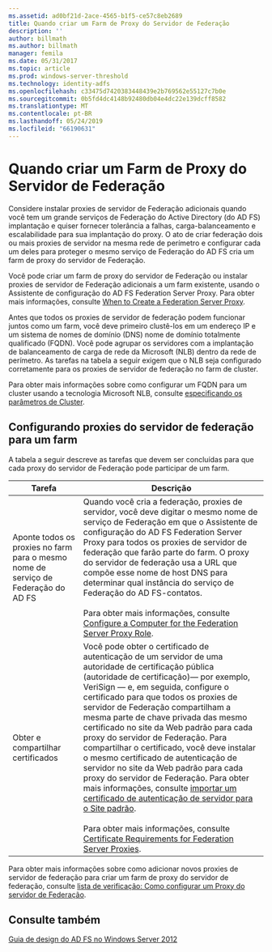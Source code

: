 ```yaml
---
ms.assetid: ad0bf21d-2ace-4565-b1f5-ce57c8eb2689
title: Quando criar um Farm de Proxy do Servidor de Federação
description: ''
author: billmath
ms.author: billmath
manager: femila
ms.date: 05/31/2017
ms.topic: article
ms.prod: windows-server-threshold
ms.technology: identity-adfs
ms.openlocfilehash: c33475d7420383448439e2b769562e55127c7b0e
ms.sourcegitcommit: 0b5fd4dc4148b92480db04e4dc22e139dcff8582
ms.translationtype: MT
ms.contentlocale: pt-BR
ms.lasthandoff: 05/24/2019
ms.locfileid: "66190631"
---
```

# <a name="when-to-create-a-federation-server-proxy-farm"></a>Quando criar um Farm de Proxy do Servidor de Federação

Considere instalar proxies de servidor de Federação adicionais quando você tem um grande serviços de Federação do Active Directory \(do AD FS\) implantação e quiser fornecer tolerância a falhas, carga\-balanceamento e escalabilidade para sua implantação do proxy. O ato de criar federação dois ou mais proxies de servidor na mesma rede de perímetro e configurar cada um deles para proteger o mesmo serviço de Federação do AD FS cria um farm de proxy do servidor de Federação.  
  
Você pode criar um farm de proxy do servidor de Federação ou instalar proxies de servidor de Federação adicionais a um farm existente, usando o Assistente de configuração do AD FS Federation Server Proxy. Para obter mais informações, consulte [When to Create a Federation Server Proxy](When-to-Create-a-Federation-Server-Proxy.md).  
  
Antes que todos os proxies de servidor de federação podem funcionar juntos como um farm, você deve primeiro clustê-los em um endereço IP e um sistema de nomes de domínio \(DNS\) nome de domínio totalmente qualificado \(FQDN\). Você pode agrupar os servidores com a implantação de balanceamento de carga de rede da Microsoft \(NLB\) dentro da rede de perímetro. As tarefas na tabela a seguir exigem que o NLB seja configurado corretamente para os proxies de servidor de federação no farm de cluster.  
  
Para obter mais informações sobre como configurar um FQDN para um cluster usando a tecnologia Microsoft NLB, consulte [especificando os parâmetros de Cluster](https://go.microsoft.com/fwlink/?linkid=74651).  
  
## <a name="configuring-federation-server-proxies-for-a-farm"></a>Configurando proxies do servidor de federação para um farm  
A tabela a seguir descreve as tarefas que devem ser concluídas para que cada proxy do servidor de Federação pode participar de um farm.  
  
|Tarefa|Descrição|  
|--------|---------------|  
|Aponte todos os proxies no farm para o mesmo nome de serviço de Federação do AD FS|Quando você cria a federação, proxies de servidor, você deve digitar o mesmo nome de serviço de Federação em que o Assistente de configuração do AD FS Federation Server Proxy para todos os proxies de servidor de federação que farão parte do farm. O proxy do servidor de federação usa a URL que compõe esse nome de host DNS para determinar qual instância do serviço de Federação do AD FS-contatos.<br /><br />Para obter mais informações, consulte [Configure a Computer for the Federation Server Proxy Role](../../ad-fs/deployment/Configure-a-Computer-for-the-Federation-Server-Proxy-Role.md).|  
|Obter e compartilhar certificados|Você pode obter o certificado de autenticação de um servidor de uma autoridade de certificação pública \(autoridade de certificação\)— por exemplo, VeriSign — e, em seguida, configure o certificado para que todos os proxies de servidor de Federação compartilham a mesma parte de chave privada das mesmo certificado no site da Web padrão para cada proxy do servidor de Federação. Para compartilhar o certificado, você deve instalar o mesmo certificado de autenticação de servidor no site da Web padrão para cada proxy do servidor de Federação. Para obter mais informações, consulte [importar um certificado de autenticação de servidor para o Site padrão](../../ad-fs/deployment/Import-a-Server-Authentication-Certificate-to-the-Default-Web-Site.md).<br /><br />Para obter mais informações, consulte [Certificate Requirements for Federation Server Proxies](Certificate-Requirements-for-Federation-Server-Proxies.md).|  
  
Para obter mais informações sobre como adicionar novos proxies de servidor de federação para criar um farm de proxy do servidor de federação, consulte [lista de verificação: Como configurar um Proxy do servidor de Federação](../../ad-fs/deployment/Checklist--Setting-Up-a-Federation-Server-Proxy.md).  
  
## <a name="see-also"></a>Consulte também
[Guia de design do AD FS no Windows Server 2012](AD-FS-Design-Guide-in-Windows-Server-2012.md)
